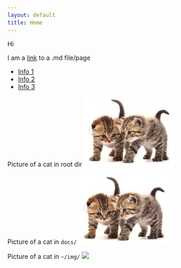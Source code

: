 ```yaml
---
layout: default
title: Home
---
```


Hi

I am a [link](random_md_file.md) to a .md file/page

- [Info 1](info1.md)
- [Info 2](info2.md)
- [Info 3](info3.md)


Picture of a cat in root dir
![](../cats_in_root.png)

Picture of a cat in `docs/`
![](cats_in_docs.png)

Picture of a cat in `~/img/` ![](img/cats_in_docs.png)
